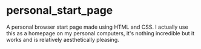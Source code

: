 # personal_start_page
A personal browser start page made using HTML and CSS.
I actually use this as a homepage on my personal computers, it's nothing incredible but it works and is relatively aesthetically pleasing.
